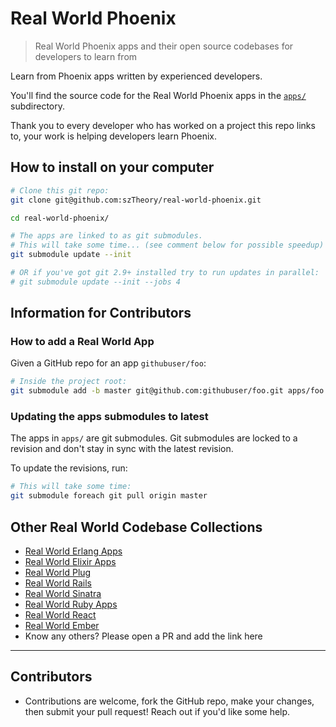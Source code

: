 # Real World Phoenix

> Real World Phoenix apps and their open source codebases for developers to learn from

Learn from Phoenix apps written by experienced developers.

You'll find the source code for the Real World Phoenix apps in the [`apps/`](apps/) subdirectory.

Thank you to every developer who has worked on a project this repo links to, your work is helping developers learn Phoenix.

## How to install on your computer

```bash
# Clone this git repo:
git clone git@github.com:szTheory/real-world-phoenix.git

cd real-world-phoenix/

# The apps are linked to as git submodules.
# This will take some time... (see comment below for possible speedup)
git submodule update --init

# OR if you've got git 2.9+ installed try to run updates in parallel:
# git submodule update --init --jobs 4
```

## Information for Contributors

### How to add a Real World App

Given a GitHub repo for an app `githubuser/foo`:

```bash
# Inside the project root:
git submodule add -b master git@github.com:githubuser/foo.git apps/foo
```

### Updating the apps submodules to latest

The apps in `apps/` are git submodules. Git submodules are locked to a revision and don't stay in sync with the latest revision.

To update the revisions, run:

```bash
# This will take some time:
git submodule foreach git pull origin master
```

## Other Real World Codebase Collections

- [Real World Erlang Apps](https://github.com/szTheory/real-world-erlang-apps)
- [Real World Elixir Apps](https://github.com/szTheory/real-world-elixir-apps)
- [Real World Plug](https://github.com/szTheory/real-world-plug)
- [Real World Rails](https://github.com/eliotsykes/real-world-rails)
- [Real World Sinatra](https://github.com/jeromedalbert/real-world-sinatra)
- [Real World Ruby Apps](https://github.com/jeromedalbert/real-world-ruby-apps)
- [Real World React](https://github.com/jeromedalbert/real-world-react)
- [Real World Ember](https://github.com/eliotsykes/real-world-ember)
- Know any others? Please open a PR and add the link here

---

## Contributors

- Contributions are welcome, fork the GitHub repo, make your changes, then submit your pull request! Reach out if you'd like some help.
